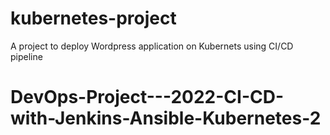 # kubernetes-project
A project to deploy Wordpress application on Kubernets using CI/CD pipeline
# DevOps-Project---2022-CI-CD-with-Jenkins-Ansible-Kubernetes-2
